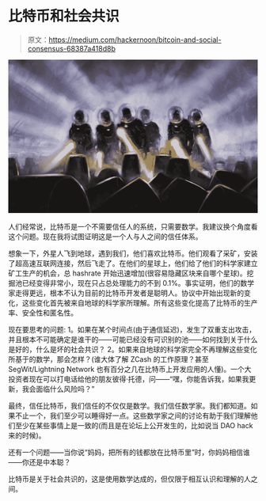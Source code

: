 # 比特币和社会共识

> 原文：<https://medium.com/hackernoon/bitcoin-and-social-consensus-68387a418d8b>

![](img/943c70630e38d4ea2744883e3ad0624d.png)

人们经常说，比特币是一个不需要信任人的系统，只需要数学。我建议换个角度看这个问题。现在我将试图证明这是一个人与人之间的信任体系。

想象一下，外星人飞到地球，遇到我们，他们喜欢比特币。他们观看了采矿，安装了超高速互联网连接，然后飞走了。在他们的星球上，他们给了他们的科学家建立矿工生产的机会，总 hashrate 开始迅速增加(很容易隐藏区块来自哪个星球)。挖掘池已经变得非常小，现在只占总处理能力的不到 0.1%。事实证明，他们的数学家走得更远，根本不认为目前的比特币开发者是聪明人。协议中开始出现新的变化，这些变化首先被来自地球的科学家所理解。所有这些变化提高了比特币的生产率、安全性和匿名性。

现在要思考的问题:
1。如果在某个时间点(由于通信延迟)，发生了双重支出攻击，并且根本不可能确定是谁干的——可能已经没有可识别的池——如何找到关于什么是好的，什么是坏的社会共识？
2。如果来自地球的科学家完全不再理解这些变化所基于的数学，那会怎样？(谁大体了解 ZCash 的工作原理？甚至 SegWit/Lightning Network 也有百分之几在比特币上开发应用的人懂)。一个大投资者现在可以打电话给他的朋友彼得·托德，问——“嘿，你能告诉我，如果我更新，我会面临什么风险吗？”

最终，信任比特币，我们信任的不仅仅是数学。我们信任数学家。我们都知道。如果不止一个，我们至少可以睡得好一点。这些数学家之间的讨论有助于我们理解他们至少在某些事情上是一致的(而且是在论坛上公开发生的，比如说当 DAO hack 来的时候)。

还有一个问题——当你说“妈妈，把所有的钱都放在比特币里”时，你妈妈相信谁——你还是中本聪？

比特币是关于社会共识的，这是使用数学达成的，但仅限于相互认识和理解的人之间。